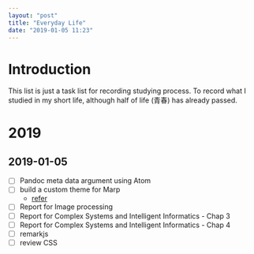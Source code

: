 ```yaml
---
layout: "post"
title: "Everyday Life"
date: "2019-01-05 11:23"
---
```


# Introduction

This list is just a task list for recording studying process. To record what I studied in my short life, although half of life (青春) has already passed.



# 2019
## 2019-01-05
- [ ] Pandoc meta data argument using Atom
- [ ] build a custom theme for Marp
    - [refer](https://www.ansiblejunky.com/blog/custom-themes-with-marp/)
- [ ] Report for Image processing
- [ ] Report for Complex Systems and Intelligent Informatics - Chap 3
- [ ] Report for Complex Systems and Intelligent Informatics - Chap 4
- [ ] remarkjs
- [ ] review CSS
